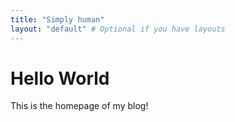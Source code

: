 ```yaml
---
title: "Simply human"
layout: "default" # Optional if you have layouts
---
```


# Hello World

This is the homepage of my blog!